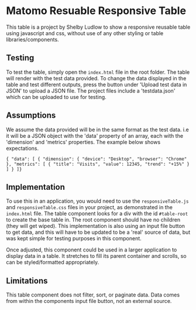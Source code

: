 # Matomo Resuable Responsive Table

This table is a project by Shelby Ludlow to show a responsive reusable table using javascript and css, without use of any other styling or table libraries/components.

## Testing
To test the table, simply open the `index.html` file in the root folder. The table will render with the test data provided. To change the data displayed in the table and test different outputs, press the button under 'Upload test data in JSON' to upload a JSON file. The project files include a 'testdata.json' which can be uploaded to use for testing.

## Assumptions
We assume the data provided will be in the same format as the test data. i.e it will be a JSON object with the 'data' property of an array, each with the 'dimension' and 'metrics' properties. The example below shows expectations.

`{
  "data": [
    {
      "dimension": {
        "device": "Desktop",
        "browser": "Chrome"
      },
      "metrics": [
        {
          "title": "Visits",
          "value": 12345,
          "trend": "+15%"
        }
      ]
    }
]}`

## Implementation
To use this in an application, you would need to use the `responsiveTable.js` and `responsiveTable.css` files in your project, as demonstrated in the `index.html` file. The table component looks for a div with the id `#table-root` to create the base table in. The root component should have no children (they will get wiped). This implementation is also using an input file button to get data, and this will have to be updated to be a 'real' source of data, but was kept simple for testing purposes in this component.

Once adjusted, this component could be used in a larger application to display data in a table. It stretches to fill its parent container and scrolls, so can be styled/formatted appropriately.

## Limitations
This table component does not filter, sort, or paginate data. Data comes from within the components input file button, not an external source.
